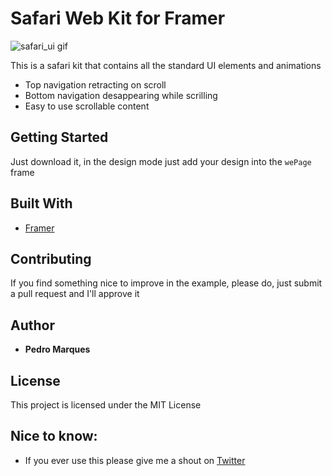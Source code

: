 # Safari Web Kit for Framer

![safari_ui gif](https://media.giphy.com/media/1X7vtew2kEj5qLsoVs/giphy.gif)

This is a safari kit that contains all the standard UI elements and animations

* Top navigation retracting on scroll
* Bottom navigation desappearing while scrilling
* Easy to use scrollable content

## Getting Started
Just download it, in the design mode just add your design into the `wePage` frame


## Built With

* [Framer](http://www.framer.com) 

## Contributing

If you find something nice to improve in the example, please do, just submit a pull request and I'll approve it


## Author

* **Pedro Marques** 

## License

This project is licensed under the MIT License 

## Nice to know:

* If you ever use this please give me a shout on [Twitter](https://twitter.com/pmarquees) 
